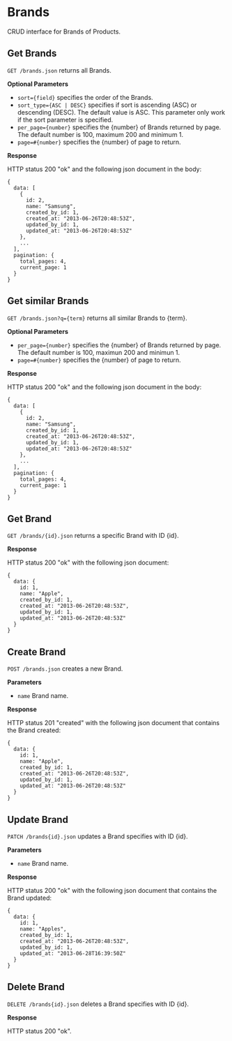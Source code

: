 Brands
======

CRUD interface for Brands of Products.

Get Brands
----------

`GET /brands.json` returns all Brands.

**Optional Parameters**

* `sort={field}` specifies the order of the Brands.
* `sort_type={ASC | DESC}` specifies if sort is ascending (ASC) or descending (DESC). The default value is ASC. This parameter only work if the sort parameter is specified. 
* `per_page={number}` specifies the {number} of Brands returned by page. The default number is 100, maximum 200 and minimum 1.
* `page=#{number}` specifies the {number} of page to return.

**Response**

HTTP status 200 "ok" and the following json document in the body:

```
{
  data: [
    {
      id: 2,
      name: "Samsung",
      created_by_id: 1,
      created_at: "2013-06-26T20:48:53Z",
      updated_by_id: 1,
      updated_at: "2013-06-26T20:48:53Z"
    }, 
    ...
  ],
  pagination: {
    total_pages: 4,
    current_page: 1
  }
}
```
  
Get similar Brands
------------------

`GET /brands.json?q={term}` returns all similar Brands to {term}.

**Optional Parameters**

* `per_page={number}` specifies the {number} of Brands returned by page. The default number is 100, maximun 200 and minimun 1.
* `page=#{number}` specifies the {number} of page to return.

**Response**

HTTP status 200 "ok" and the following json document in the body:

```
{
  data: [
    {
      id: 2,
      name: "Samsung",
      created_by_id: 1,
      created_at: "2013-06-26T20:48:53Z",
      updated_by_id: 1,
      updated_at: "2013-06-26T20:48:53Z"
    }, 
    ...
  ],
  pagination: {
    total_pages: 4,
    current_page: 1
  }
}
```


Get Brand
---------

`GET /brands/{id}.json` returns a specific Brand with ID {id}.

**Response**

HTTP status 200 "ok" with the following json document:

```
{
  data: {
    id: 1,
    name: "Apple",
    created_by_id: 1,
    created_at: "2013-06-26T20:48:53Z",
    updated_by_id: 1,
    updated_at: "2013-06-26T20:48:53Z"
  }
}
```

Create Brand
------------

`POST /brands.json` creates a new Brand.

**Parameters**

* `name` Brand name.

**Response**

HTTP status 201 "created" with the following json document that contains the Brand created:

```
{
  data: {
    id: 1,
    name: "Apple",
    created_by_id: 1,
    created_at: "2013-06-26T20:48:53Z",
    updated_by_id: 1,
    updated_at: "2013-06-26T20:48:53Z"
  }
}
```

Update Brand
------------

`PATCH /brands{id}.json` updates a Brand specifies with ID {id}.

**Parameters**

* `name` Brand name.

**Response**

HTTP status 200 "ok" with the following json document that contains the Brand updated:

```
{
  data: {
    id: 1,
    name: "Apples",
    created_by_id: 1,
    created_at: "2013-06-26T20:48:53Z",
    updated_by_id: 1,
    updated_at: "2013-06-28T16:39:50Z"
  }
}
```

Delete Brand
------------

`DELETE /brands{id}.json` deletes a Brand specifies with ID {id}.

**Response**

HTTP status 200 "ok".
